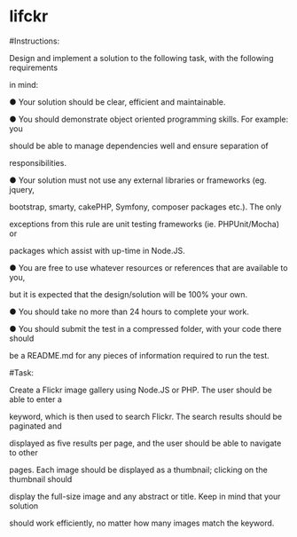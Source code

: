 # lifckr
#Instructions:

Design and implement a solution to the following task, with the following requirements 

in mind: 

● Your solution should be clear, efficient and maintainable.

● You should demonstrate object oriented programming skills. For example: you 

should be able to manage dependencies well and ensure separation of 

responsibilities.

● Your solution must not use any external libraries or frameworks (eg. jquery, 

bootstrap, smarty, cakePHP, Symfony, composer packages etc.). The only 

exceptions from this rule are unit testing frameworks (ie. PHPUnit/Mocha) or 

packages which assist with up-time in Node.JS.

● You are free to use whatever resources or references that are available to you, 

but it is expected that the design/solution will be 100% your own.

● You should take no more than 24 hours to complete your work.

● You should submit the test in a compressed folder, with your code there should 

be a README.md for any pieces of information required to run the test.

#Task:

Create a Flickr image gallery using Node.JS or PHP. The user should be able to enter a 

keyword, which is then used to search Flickr. The search results should be paginated and 

displayed as five results per page, and the user should be able to navigate to other 

pages. Each image should be displayed as a thumbnail; clicking on the thumbnail should 

display the full-size image and any abstract or title. Keep in mind that your solution 

should work efficiently, no matter how many images match the keyword. 

